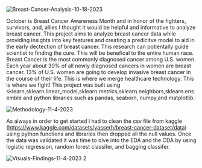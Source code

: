 

![Breast-Cancer-Analysis-10-18-2023](https://github.com/arimartorano/breastcanceranalysis/assets/113561746/95958881-eee7-4cca-9ae0-de5d6c0324b5)




October is Breast Cancer Awareness Month and in honor of the fighters, survivors, and, allies I thought it would be helpful and informative to analyze breast cancer. This project aims to analyze breast cancer data while providing insights into key features and creating a predicitve model to aid in the early dectection of breast cancer. This research can potientally guide scientist to finding the cure. This will be benefical to the entire human race. Breast Cancer is the most commonly diagnosed cancer among U.S. women. Each year about 30% of all newly diagnosed cancers in women are breast cancer. 13% of U.S. women are going to develop invasive breast cancer in the course of their life. This is where we merge healthcare technology. This is where we fight! This project was built using sklearn,sklearn.linear_model,sklearn.metrics,sklearn.neighbors,sklearn.ensemble and python libraries such as pandas, seaborn, numpy,and matplotlib.

![Methodology-11-4-2023](https://github.com/arimartorano/breastcanceranalysis/assets/113561746/28b5353c-8532-450e-9534-62aced022b8d)


As always in order to get started I had to clean the csv file from kaggle (https://www.kaggle.com/datasets/yasserh/breast-cancer-dataset/data) using python functions and libraries then dropped all the null values. Once the data was validated it was time to dive into the EDA and the CDA  by using logistic regression, random forest classifer, and bagging classifer.



![Visuals-Findings-11-4-2023 2](https://github.com/arimartorano/breastcanceranalysis/assets/113561746/a5a0dd20-0875-486a-99fa-119814175e55)




